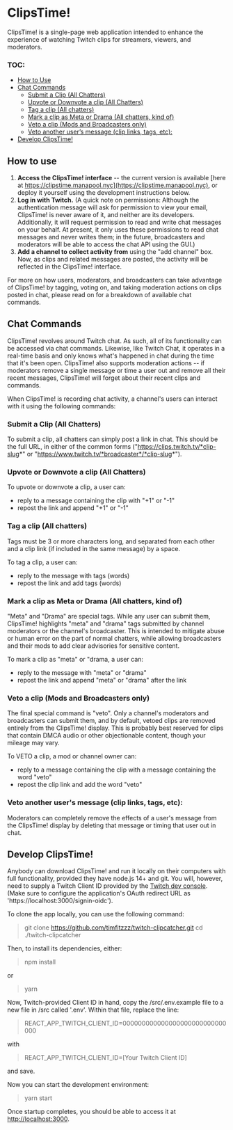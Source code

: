 # ClipsTime!

ClipsTime! is a single-page web application intended to enhance the experience of watching Twitch clips for streamers, viewers, and moderators.

### TOC:
* [How to Use](#how-to-use)
* [Chat Commands](#chat-commands)
  * [Submit a Clip (All Chatters)](#submit-a-clip-all-chatters)
  * [Upvote or Downvote a clip (All Chatters)](#upvote-or-downvote-a-clip-all-chatters)
  * [Tag a clip (All chatters)](#tag-a-clip-all-chatters)
  * [Mark a clip as Meta or Drama (All chatters, kind of)](#mark-a-clip-as-meta-or-drama-all-chatters-kind-of)
  * [Veto a clip (Mods and Broadcasters only)](#veto-a-clip-mods-and-broadcasters-only)
  * [Veto another user’s message (clip links, tags, etc):](#veto-another-users-message-clip-links-tags-etc)
* [Develop ClipsTime!](#develop-clipstime)

## How to use

1. **Access the ClipsTime! interface** -- the current version is available [here at https://clipstime.manapool.nyc](https://clipstime.manapool.nyc), or deploy it yourself using the development instructions below.
2. **Log in with Twitch.** (A quick note on permissions: Although the authentication message will ask for permission to view your email, ClipsTime! is never aware of it, and neither are its developers. Additionally, it will request permission to read and write chat messages on your behalf. At present, it only uses these permissions to read chat messages and never writes them; in the future, broadcasters and moderators will be able to access the chat API using the GUI.)
3. **Add a channel to collect activity from** using the "add channel" box. Now, as clips and related messages are posted, the activity will be reflected in the ClipsTime! interface.

For more on how users, moderators, and broadcasters can take advantage of ClipsTime! by tagging, voting on, and taking moderation actions on clips posted in chat, please read on for a breakdown of available chat commands.

## Chat Commands

ClipsTime! revolves around Twitch chat. As such, all of its functionality can be accessed via chat commands. Likewise, like Twitch Chat, it operates in a real-time basis and only knows what's happened in chat during the time that it's been open. ClipsTime! also supports moderation actions -- if moderators remove a single message or time a user out and remove all their recent messages, ClipsTime! will forget about their recent clips and commands.

When ClipsTime! is recording chat activity, a channel's users can interact with it using the following commands:

### Submit a Clip (All Chatters)

To submit a clip, all chatters can simply post a link in chat. This should be the full URL, in either of the common forms ("https://clips.twitch.tv/*clip-slug*" or "https://www.twitch.tv/*broadcaster*/*clip-slug*").

### Upvote or Downvote a clip (All Chatters)

To upvote or downvote a clip, a user can:
* reply to a message containing the clip with "+1" or "-1"
* repost the link and append "+1" or "-1"

### Tag a clip (All chatters)

Tags must be 3 or more characters long, and separated from each other and a clip link (if included in the same message) by a space.

To tag a clip, a user can:
* reply to the message with tags (words)
* repost the link and add tags (words)

### Mark a clip as Meta or Drama (All chatters, kind of)

"Meta" and "Drama" are special tags. While any user can submit them, ClipsTime! highlights "meta" and "drama" tags submitted by channel moderators or the channel's broadcaster. This is intended to mitigate abuse or human error on the part of normal chatters, while allowing broadcasters and their mods to add clear advisories for sensitive content.

To mark a clip as "meta" or "drama, a user can:
* reply to the message with "meta" or "drama"
* repost the link and append "meta" or "drama" after the link

### Veto a clip (Mods and Broadcasters only)

The final special command is "veto". Only a channel's moderators and broadcasters can submit them, and by default, vetoed clips are removed entirely from the ClipsTime! display. This is probably best reserved for clips that contain DMCA audio or other objectionable content, though your mileage may vary.

To VETO a clip, a mod or channel owner can:
* reply to a message containing the clip with a message containing the word "veto"
* repost the clip link and add the word "veto"

### Veto another user's message (clip links, tags, etc):

Moderators can completely remove the effects of a user's message from the ClipsTime! display by deleting that message or timing that user out in chat.

## Develop ClipsTime!

Anybody can download ClipsTime! and run it locally on their computers with full functionality, provided they have node.js 14+ and git. You will, however, need to supply a Twitch Client ID provided by the [Twitch dev console](https://dev.twitch.tv/console/apps). (Make sure to configure the application's OAuth redirect URL as 'https://localhost:3000/signin-oidc').

To clone the app locally, you can use the following command:

> git clone https://github.com/timfitzzz/twitch-clipcatcher.git
> cd ./twitch-clipcatcher

Then, to install its dependencies, either:

> npm install

or

> yarn

Now, Twitch-provided Client ID in hand, copy the /src/.env.example file to a new file in /src called '.env'. Within that file, replace the line: 

> REACT_APP_TWITCH_CLIENT_ID=000000000000000000000000000000

with

> REACT_APP_TWITCH_CLIENT_ID=[Your Twitch Client ID]

and save.

Now you can start the development environment:

> yarn start

Once startup completes, you should be able to access it at [http://localhost:3000](http://localhost:3000).